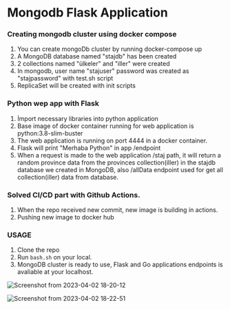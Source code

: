 # Mongodb Flask Application

### Creating mongodb cluster using docker compose
1. You can create mongoDb cluster by running docker-compose up
2. A MongoDB database named "stajdb" has been created
3. 2 collections named "ülkeler" and "iller" were created
4. In mongodb, user name "stajuser" password was created as "stajpassword" with test.sh script
5. ReplicaSet will be created with init scripts





### Python wep app with Flask
1. İmport necessary libraries into python application
2. Base image of docker container running for web application is python:3.8-slim-buster
3. The web application is running on port 4444 in a docker container.
4. Flask will print "Merhaba Python" in app /endpoint
5. When a request is made to the web application /staj path, it will return a random province data from the provinces collection(iller) in the stajdb database we created in MongoDB, also /allData endpoint used for get all collection(iller) data from database.





### Solved CI/CD part with Github Actions.
1. When the repo received new commit, new image is building in actions.
2. Pushing new image to docker hub



### USAGE
1. Clone the repo
2. Run `bash.sh` on your local.
3. MongoDB cluster is ready to use, Flask and Go applications endpoints is avaliable at your localhost.

![Screenshot from 2023-04-02 18-20-12](https://user-images.githubusercontent.com/97634177/229373794-85e76ccc-4c24-431d-8416-b26b8d2f19a5.png)

![Screenshot from 2023-04-02 18-22-51](https://user-images.githubusercontent.com/97634177/229373821-333e52e4-19a4-4312-82fd-613dd69278b1.png)
